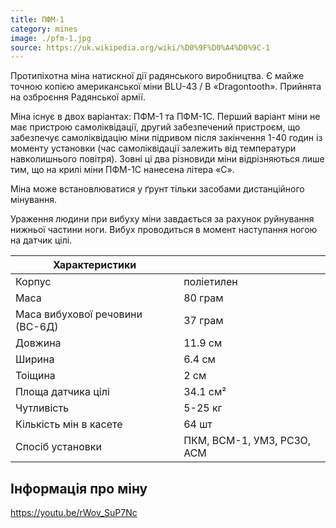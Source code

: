 ```yaml
---
title: ПФМ-1
category: mines
image: ./pfm-1.jpg
source: https://uk.wikipedia.org/wiki/%D0%9F%D0%A4%D0%9C-1
---
```


Протипіхотна міна натискної дії радянського виробництва. Є майже точною копією американської міни BLU-43 / B «Dragontooth». Прийнята на озброєння Радянської армії.

Міна існує в двох варіантах: ПФМ-1 та ПФМ-1С. Перший варіант міни не має пристрою самоліквідації, другий забезпечений пристроєм, що забезпечує самоліквідацію міни підривом після закінчення 1-40 годин із моменту установки (час самоліквідації залежить від температури навколишнього повітря). Зовні ці два різновиди міни відрізняються лише тим, що на крилі міни ПФМ-1С нанесена літера «С».

Міна може встановлюватися у ґрунт тільки засобами дистанційного мінування.

Ураження людини при вибуху міни завдається за рахунок руйнування нижньої частини ноги. Вибух проводиться в момент наступання ногою на датчик цілі.

| Характеристики                  |                            |
| ------------------------------- | -------------------------- |
| Корпус                          | поліетилен                 |
| Маса                            | 80 грам                    |
| Маса вибухової речовини (ВС-6Д) | 37 грам                    |
| Довжина                         | 11.9 см                    |
| Ширина                          | 6.4 см                     |
| Тоіщина                         | 2 см                       |
| Площа датчика цілі              | 34.1 см²                   |
| Чутливість                      | 5-25 кг                    |
| Кількість мін в касете          | 64 шт                      |
| Спосіб установки                | ПКМ, ВСМ-1, УМЗ, РСЗО, АСМ |

## Інформація про міну

https://youtu.be/rWov_SuP7Nc
